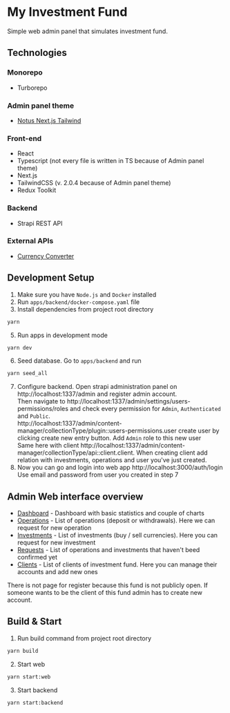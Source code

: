 # My Investment Fund

Simple web admin panel that simulates investment fund.

## Technologies

### Monorepo
* Turborepo

### Admin panel theme
* [Notus Next.js Tailwind](https://demos.creative-tim.com/notus-nextjs/)

### Front-end
* React
* Typescript (not every file is written in TS because of Admin panel theme)
* Next.js
* TailwindCSS (v. 2.0.4 because of Admin panel theme)
* Redux Toolkit

### Backend
* Strapi REST API

### External APIs
* [Currency Converter](https://rapidapi.com/natkapral/api/currency-converter5/details)


## Development Setup
1. Make sure you have `Node.js` and `Docker` installed
2. Run `apps/backend/docker-compose.yaml` file
3. Install dependencies from project root directory
```bash
yarn 
```
5. Run apps in development mode
```bash
yarn dev
```
6. Seed database. Go to `apps/backend` and run
```bash
yarn seed_all
```
7. Configure backend. Open strapi administration panel on http://localhost:1337/admin and register admin account. <br> Then navigate to http://localhost:1337/admin/settings/users-permissions/roles and check every permission for `Admin`, `Authenticated` and `Public`. <br>
http://localhost:1337/admin/content-manager/collectionType/plugin::users-permissions.user create user by clicking create new entry button. Add `Admin` role to this new user <br>
Same here with client http://localhost:1337/admin/content-manager/collectionType/api::client.client. When creating client add relation with investments, operations and user you've just created. 
8. Now you can go and login into web app http://localhost:3000/auth/login Use email and password from user you created in step 7

## Admin Web interface overview
* [Dashboard](http://localhost:3000/admin/dashboard) - Dashboard with basic statistics and couple of charts
* [Operations](http://localhost:3000/admin/operations) - List of operations (deposit or withdrawals). Here we can request for new operation
* [Investments](http://localhost:3000/admin/investments) - List of investments (buy / sell currencies). Here you can request for new investment
* [Requests](http://localhost:3000/admin/requests) - List of operations and investments that haven't beed confirmed yet
* [Clients](http://localhost:3000/admin/clients) - List of clients of investment fund. Here you can manage their accounts and add new ones

There is not page for register because this fund is not publicly open. If someone wants to be the client of this fund admin has to create new account.

## Build & Start
1. Run build command from project root directory
```bash
yarn build
```
2. Start web
```bash
yarn start:web
```
3. Start backend
```bash
yarn start:backend
```